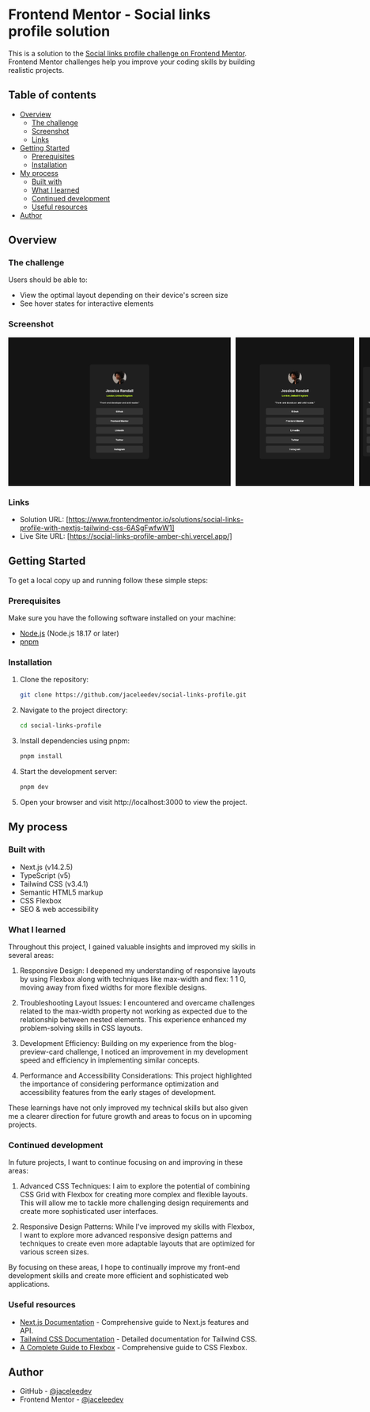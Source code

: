 # Frontend Mentor - Social links profile solution

This is a solution to the [Social links profile challenge on Frontend Mentor](https://www.frontendmentor.io/challenges/social-links-profile-UG32l9m6dQ). Frontend Mentor challenges help you improve your coding skills by building realistic projects.

## Table of contents

- [Overview](#overview)
  - [The challenge](#the-challenge)
  - [Screenshot](#screenshot)
  - [Links](#links)
- [Getting Started](#getting-started)
  - [Prerequisites](#prerequisites)
  - [Installation](#installation)
- [My process](#my-process)
  - [Built with](#built-with)
  - [What I learned](#what-i-learned)
  - [Continued development](#continued-development)
  - [Useful resources](#useful-resources)
- [Author](#author)

## Overview

### The challenge

Users should be able to:

- View the optimal layout depending on their device's screen size
- See hover states for interactive elements

### Screenshot

<div style='display: flex; gap: 10px;'>
<img src="./design/screenshot-desktop.png" height='300px'>
<img src="./design/screenshot-tablet.png" height='300px'>
<img src="./design/screenshot-mobile.png" height='300px'>
</div>

### Links

- Solution URL: [https://www.frontendmentor.io/solutions/social-links-profile-with-nextjs-tailwind-css-6ASgFwfwW1]
- Live Site URL: [https://social-links-profile-amber-chi.vercel.app/]

## Getting Started

To get a local copy up and running follow these simple steps:

### Prerequisites

Make sure you have the following software installed on your machine:

- [Node.js](https://nodejs.org/) (Node.js 18.17 or later)
- [pnpm](https://pnpm.io/)

### Installation

1. Clone the repository:

   ```sh
   git clone https://github.com/jaceleedev/social-links-profile.git
   ```

2. Navigate to the project directory:

   ```sh
   cd social-links-profile
   ```

3. Install dependencies using pnpm:

   ```sh
   pnpm install
   ```

4. Start the development server:

   ```sh
   pnpm dev
   ```

5. Open your browser and visit http://localhost:3000 to view the project.

## My process

### Built with

- Next.js (v14.2.5)
- TypeScript (v5)
- Tailwind CSS (v3.4.1)
- Semantic HTML5 markup
- CSS Flexbox
- SEO & web accessibility

### What I learned

Throughout this project, I gained valuable insights and improved my skills in several areas:

1. Responsive Design: I deepened my understanding of responsive layouts by using Flexbox along with techniques like max-width and flex: 1 1 0, moving away from fixed widths for more flexible designs.

2. Troubleshooting Layout Issues: I encountered and overcame challenges related to the max-width property not working as expected due to the relationship between nested elements. This experience enhanced my problem-solving skills in CSS layouts.

3. Development Efficiency: Building on my experience from the blog-preview-card challenge, I noticed an improvement in my development speed and efficiency in implementing similar concepts.

4. Performance and Accessibility Considerations: This project highlighted the importance of considering performance optimization and accessibility features from the early stages of development.

These learnings have not only improved my technical skills but also given me a clearer direction for future growth and areas to focus on in upcoming projects.

### Continued development

In future projects, I want to continue focusing on and improving in these areas:

1. Advanced CSS Techniques: I aim to explore the potential of combining CSS Grid with Flexbox for creating more complex and flexible layouts. This will allow me to tackle more challenging design requirements and create more sophisticated user interfaces.

2. Responsive Design Patterns: While I've improved my skills with Flexbox, I want to explore more advanced responsive design patterns and techniques to create even more adaptable layouts that are optimized for various screen sizes.

By focusing on these areas, I hope to continually improve my front-end development skills and create more efficient and sophisticated web applications.

### Useful resources

- [Next.js Documentation](https://nextjs.org/docs) - Comprehensive guide to Next.js features and API.
- [Tailwind CSS Documentation](https://tailwindcss.com/docs/installation) - Detailed documentation for Tailwind CSS.
- [A Complete Guide to Flexbox](https://css-tricks.com/snippets/css/a-guide-to-flexbox/) - Comprehensive guide to CSS Flexbox.

## Author

- GitHub - [@jaceleedev](https://github.com/jaceleedev)
- Frontend Mentor - [@jaceleedev](https://www.frontendmentor.io/profile/jaceleedev)
